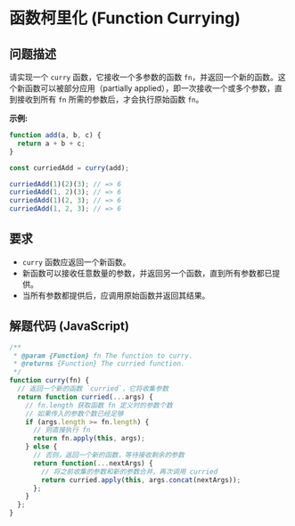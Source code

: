 # 函数柯里化 (Function Currying)

## 问题描述

请实现一个 `curry` 函数，它接收一个多参数的函数 `fn`，并返回一个新的函数。这个新函数可以被部分应用（partially applied），即一次接收一个或多个参数，直到接收到所有 `fn` 所需的参数后，才会执行原始函数 `fn`。

**示例:**

```javascript
function add(a, b, c) {
  return a + b + c;
}

const curriedAdd = curry(add);

curriedAdd(1)(2)(3); // => 6
curriedAdd(1, 2)(3); // => 6
curriedAdd(1)(2, 3); // => 6
curriedAdd(1, 2, 3); // => 6
```

## 要求

- `curry` 函数应返回一个新函数。
- 新函数可以接收任意数量的参数，并返回另一个函数，直到所有参数都已提供。
- 当所有参数都提供后，应调用原始函数并返回其结果。

## 解题代码 (JavaScript)

```javascript
/**
 * @param {Function} fn The function to curry.
 * @returns {Function} The curried function.
 */
function curry(fn) {
  // 返回一个新的函数 `curried`，它将收集参数
  return function curried(...args) {
    // fn.length 获取函数 fn 定义时的参数个数
    // 如果传入的参数个数已经足够
    if (args.length >= fn.length) {
      // 则直接执行 fn
      return fn.apply(this, args);
    } else {
      // 否则，返回一个新的函数，等待接收剩余的参数
      return function(...nextArgs) {
        // 将之前收集的参数和新的参数合并，再次调用 curried
        return curried.apply(this, args.concat(nextArgs));
      };
    }
  };
}
```
